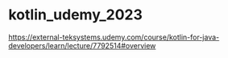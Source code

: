 # kotlin_udemy_2023
https://external-teksystems.udemy.com/course/kotlin-for-java-developers/learn/lecture/7792514#overview
